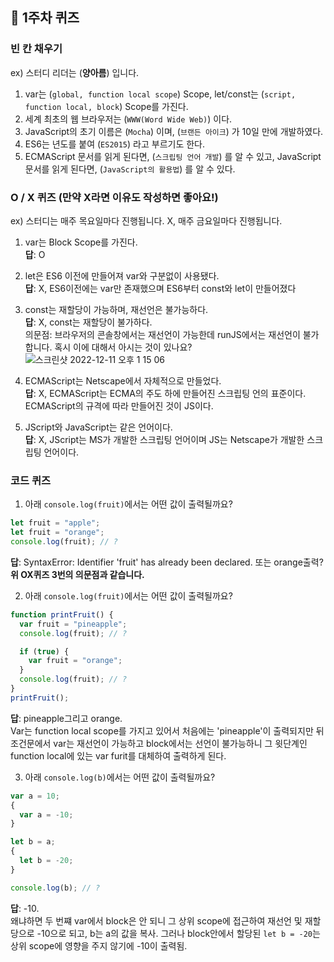 ## 📝 1주차 퀴즈

### 빈 칸 채우기

ex) 스터디 리더는 (**양아름**) 입니다.

1. var는 (`global, function local scope`) Scope, let/const는 (`script, function local, block`) Scope를 가진다.
2. 세계 최초의 웹 브라우저는 (`WWW(Word Wide Web)`) 이다.
3. JavaScript의 초기 이름은 (`Mocha`) 이며, (`브랜든 아이크`) 가 10일 만에 개발하였다.
4. ES6는 년도를 붙여 (`ES2015`) 라고 부르기도 한다.
5. ECMAScript 문서를 읽게 된다면, (`스크립팅 언어 개발`) 를 알 수 있고, JavaScript 문서를 읽게 된다면, (`JavaScript의 활용법`) 를 알 수 있다.

### O / X 퀴즈 (만약 X라면 이유도 작성하면 좋아요!)

ex) 스터디는 매주 목요일마다 진행됩니다.
X, 매주 금요일마다 진행됩니다.

1. var는 Block Scope를 가진다.  
   **답**: O

2. let은 ES6 이전에 만들어져 var와 구분없이 사용됐다.  
   **답**: X, ES6이전에는 var만 존재했으며 ES6부터 const와 let이 만들어졌다

3. const는 재할당이 가능하며, 재선언은 불가능하다.  
   **답**: 
   X, const는 재할당이 불가하다.  
   의문점: 브라우저의 콘솔창에서는 재선언이 가능한데 runJS에서는 재선언이 불가합니다. 혹시 이에 대해서 아시는 것이 있나요?  
   ![스크린샷 2022-12-11 오후 1 15 06](https://user-images.githubusercontent.com/48895268/206887332-c7e360bb-795d-4bf9-b77d-996b4779a920.png)


4. ECMAScript는 Netscape에서 자체적으로 만들었다.  
   **답**: X, ECMAScript는 ECMA의 주도 하에 만들어진 스크립팅 언의 표준이다. ECMAScript의 규격에 따라 만들어진 것이 JS이다.

5. JScript와 JavaScript는 같은 언어이다.  
   **답**: X, JScript는 MS가 개발한 스크립팅 언어이며 JS는 Netscape가 개발한 스크립팅 언어이다.

### 코드 퀴즈

1. 아래 `console.log(fruit)`에서는 어떤 값이 출력될까요?

```javascript
let fruit = "apple";
let fruit = "orange";
console.log(fruit); // ?
```

**답**: SyntaxError: Identifier 'fruit' has already been declared. 또는 orange출력?  
**위 OX퀴즈 3번의 의문점과 같습니다.**

2. 아래 `console.log(fruit)`에서는 어떤 값이 출력될까요?

```javascript
function printFruit() {
  var fruit = "pineapple";
  console.log(fruit); // ?

  if (true) {
    var fruit = "orange";
  }
  console.log(fruit); // ?
}
printFruit();
```

**답**: pineapple그리고 orange.  
Var는 function local scope를 가지고 있어서 처음에는 'pineapple'이 출력되지만 뒤 조건문에서 var는 재선언이 가능하고 block에서는 선언이 불가능하니 그 윗단계인 function local에 있는 var furit를 대체하여 출력하게 된다.

3. 아래 `console.log(b)`에서는 어떤 값이 출력될까요?

```javascript
var a = 10;
{
  var a = -10;
}

let b = a;
{
  let b = -20;
}

console.log(b); // ?
```

**답**: -10.  
왜냐하면 두 번쨰 var에서 block은 안 되니 그 상위 scope에 접근하여 재선언 및 재할당으로 -10으로 되고, b는 a의 값을 복사. 그러나 block안에서 할당된 `let b = -20`는 상위 scope에 영향을 주지 않기에 -10이 출력됨.
